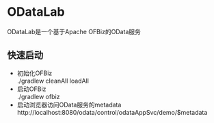 # ODataLab
ODataLab是一个基于Apache OFBiz的OData服务

## 快速启动
+ 初始化OFBiz<br>./gradlew cleanAll loadAll
+ 启动OFBiz<br>./gradlew ofbiz
+ 启动浏览器访问OData服务的metadata<br>http://localhost:8080/odata/control/odataAppSvc/demo/$metadata
